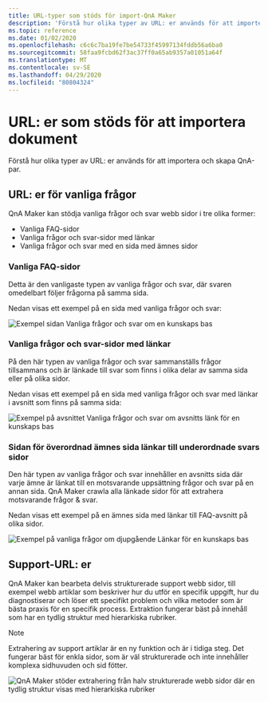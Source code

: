 ```yaml
---
title: URL-typer som stöds för import-QnA Maker
description: 'Förstå hur olika typer av URL: er används för att importera och skapa QnA-par.'
ms.topic: reference
ms.date: 01/02/2020
ms.openlocfilehash: c6c6c7ba19fe7be54733f45997134fddb56a6ba0
ms.sourcegitcommit: 58faa9fcbd62f3ac37ff0a65ab9357a01051a64f
ms.translationtype: MT
ms.contentlocale: sv-SE
ms.lasthandoff: 04/29/2020
ms.locfileid: "80804324"
---
```

# <a name="urls-supported-for-importing-documents"></a>URL: er som stöds för att importera dokument

Förstå hur olika typer av URL: er används för att importera och skapa QnA-par.

## <a name="faq-urls"></a>URL: er för vanliga frågor

QnA Maker kan stödja vanliga frågor och svar webb sidor i tre olika former:

* Vanliga FAQ-sidor
* Vanliga frågor och svar-sidor med länkar
* Vanliga frågor och svar med en sida med ämnes sidor

### <a name="plain-faq-pages"></a>Vanliga FAQ-sidor

Detta är den vanligaste typen av vanliga frågor och svar, där svaren omedelbart följer frågorna på samma sida.

Nedan visas ett exempel på en sida med vanliga frågor och svar:

![Exempel sidan Vanliga frågor och svar om en kunskaps bas](./media/qnamaker-concepts-datasources/plain-faq.png)


### <a name="faq-pages-with-links"></a>Vanliga frågor och svar-sidor med länkar

På den här typen av vanliga frågor och svar sammanställs frågor tillsammans och är länkade till svar som finns i olika delar av samma sida eller på olika sidor.

Nedan visas ett exempel på en sida med vanliga frågor och svar med länkar i avsnitt som finns på samma sida:

 ![Exempel på avsnittet Vanliga frågor och svar om avsnitts länk för en kunskaps bas](./media/qnamaker-concepts-datasources/sectionlink-faq.png)


### <a name="parent-topics-page-links-to-child-answers-pages"></a>Sidan för överordnad ämnes sida länkar till underordnade svars sidor

Den här typen av vanliga frågor och svar innehåller en avsnitts sida där varje ämne är länkat till en motsvarande uppsättning frågor och svar på en annan sida. QnA Maker crawla alla länkade sidor för att extrahera motsvarande frågor & svar.

Nedan visas ett exempel på en ämnes sida med länkar till FAQ-avsnitt på olika sidor.

 ![Exempel på vanliga frågor om djupgående Länkar för en kunskaps bas](./media/qnamaker-concepts-datasources/topics-faq.png)

## <a name="support-urls"></a>Support-URL: er

QnA Maker kan bearbeta delvis strukturerade support webb sidor, till exempel webb artiklar som beskriver hur du utför en specifik uppgift, hur du diagnostiserar och löser ett specifikt problem och vilka metoder som är bästa praxis för en specifik process. Extraktion fungerar bäst på innehåll som har en tydlig struktur med hierarkiska rubriker.

> [!NOTE]
> Extrahering av support artiklar är en ny funktion och är i tidiga steg. Det fungerar bäst för enkla sidor, som är väl strukturerade och inte innehåller komplexa sidhuvuden och sid fötter.

![QnA Maker stöder extrahering från halv strukturerade webb sidor där en tydlig struktur visas med hierarkiska rubriker](./media/qnamaker-concepts-datasources/support-web-pages-with-heirarchical-structure.png)